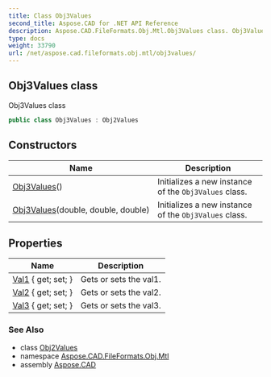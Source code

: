 ```yaml
---
title: Class Obj3Values
second_title: Aspose.CAD for .NET API Reference
description: Aspose.CAD.FileFormats.Obj.Mtl.Obj3Values class. Obj3Values class
type: docs
weight: 33790
url: /net/aspose.cad.fileformats.obj.mtl/obj3values/
---
```

## Obj3Values class

Obj3Values class

```csharp
public class Obj3Values : Obj2Values
```

## Constructors

| Name | Description |
| --- | --- |
| [Obj3Values](obj3values/#constructor)() | Initializes a new instance of the `Obj3Values` class. |
| [Obj3Values](obj3values/#constructor_1)(double, double, double) | Initializes a new instance of the `Obj3Values` class. |

## Properties

| Name | Description |
| --- | --- |
| [Val1](../../aspose.cad.fileformats.obj.mtl/obj2values/val1/) { get; set; } | Gets or sets the val1. |
| [Val2](../../aspose.cad.fileformats.obj.mtl/obj2values/val2/) { get; set; } | Gets or sets the val2. |
| [Val3](../../aspose.cad.fileformats.obj.mtl/obj3values/val3/) { get; set; } | Gets or sets the val3. |

### See Also

* class [Obj2Values](../obj2values/)
* namespace [Aspose.CAD.FileFormats.Obj.Mtl](../../aspose.cad.fileformats.obj.mtl/)
* assembly [Aspose.CAD](../../)


